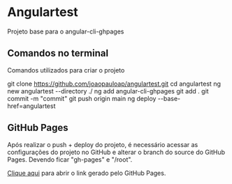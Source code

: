 # Angulartest

Projeto base para o angular-cli-ghpages

## Comandos no terminal

Comandos utilizados para criar o projeto

git clone https://github.com/joaopauloap/angulartest.git
cd angulartest
ng new angulartest --directory ./
ng add angular-cli-ghpages
git add .
git commit -m "commit"
git push origin main
ng deploy --base-href=angulartest

## GitHub Pages

Após realizar o push + deploy do projeto, é necessário acessar as configurações do projeto no GitHub e alterar o branch do source do GitHub Pages. Devendo ficar "gh-pages" e "/root".

[Clique aqui](https://joaopauloap.github.io/angulartest/) para abrir o link gerado pelo GitHub Pages.
